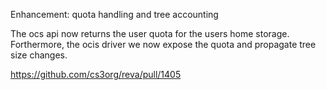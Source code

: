 Enhancement: quota handling and tree accounting

The ocs api now returns the user quota for the users home storage. Forthermore, the ocis driver we now expose the quota and propagate tree size changes.

https://github.com/cs3org/reva/pull/1405